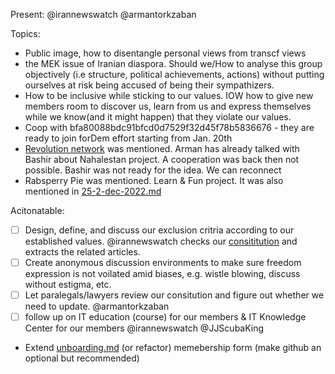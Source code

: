 Present: 
@irannewswatch @armantorkzaban

Topics: 
- Public image, how to disentangle personal views from transcf views 
- the MEK issue of Iranian diaspora. Should we/How to analyse this group objectively (i.e structure, political achievements, actions) without putting ourselves at risk being accused of being their sympathizers.
-  How to be inclusive while sticking to our values. IOW how to give new members room to discover us, learn from us and express themselves while we know(and it might happen) that they violate our values.
- Coop with bfa80088bdc91bfcd0d7529f32d45f78b5836676 - they are ready to join forDem effort starting from Jan. 20th
- [Revolution network](https://drive.google.com/file/d/1uQGvbymIbZTe6oCohNKDqvzFdZa3kmDB/view) was mentioned. Arman has already talked with Bashir about Nahalestan project. A cooperation was back then not possible. Bashir was not ready for the idea. We can reconnect
- Rabsperry Pie was mentioned. Learn &  Fun project. It was also mentioned in [25-2-dec-2022.md](https://github.com/tcfev/task-force-nika/blob/main/assets/minutes(%D8%B5%D9%88%D8%B1%D8%AA%E2%80%8C%D8%AC%D9%84%D8%B3%D9%87)/25-2-dec-2022.md)
  



Acitonatable: 
- [ ] Design, define, and discuss our exclusion critria according to our established values. @irannewswatch checks our [consititution](https://github.com/tcfev/task-force-nika/blob/main/assets/official-docs/english-bylaws-ratified-on-Dec-2022.pdf) and extracts the related articles.
- [ ] Create anonymous discussion environments to make sure freedom expression is not voilated amid biases, e.g. wistle blowing, discuss without estigma, etc.
- [ ] Let paralegals/lawyers review our consitution and figure out whether we need to update. @armantorkzaban
- [ ] follow up on IT education (course) for our members & IT Knowledge Center for our members @irannewswatch @JJScubaKing
- Extend [unboarding.md](unboarding.md) (or refactor) memebership form (make github an optional but recommended)
